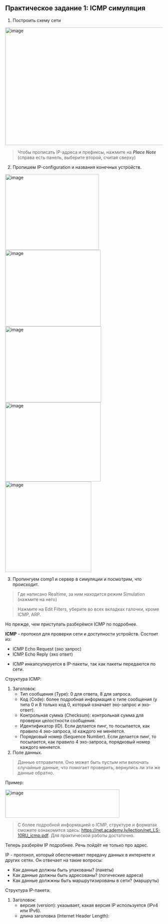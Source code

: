 ## Практическое задание 1: ICMP симуляция

1. Построить схему сети

<img width="683" height="376" alt="image" src="https://github.com/user-attachments/assets/cf60245b-9f3a-48f8-b4ed-8f13c2459bae" />

> Чтобы прописать IP-адреса и префиксы, нажмите на ***Place Note*** (справа есть панель, выберите второй, считая сверху)

2. Пропишем IP-configuration и названия конечных устройств.

<img width="299" height="242" alt="image" src="https://github.com/user-attachments/assets/b39ad07e-428b-46c8-8f18-bb1a86de4710" />
</br>
<img width="305" height="244" alt="image" src="https://github.com/user-attachments/assets/2502c4d9-0d4f-420e-8103-fa9014e2ed1e" />
</br>
<img width="307" height="243" alt="image" src="https://github.com/user-attachments/assets/80cf1f5a-9a3a-427c-b758-a9eabd3784d9" />
</br>
<img width="305" height="253" alt="image" src="https://github.com/user-attachments/assets/a643d405-e6ee-4823-a267-67541865561e" />
</br>
<img width="275" height="289" alt="image" src="https://github.com/user-attachments/assets/c038fde5-000a-41e3-9646-fd7a39d1226c" />

3. Пропингуем comp1 и сервер в симуляции и посмотрим, что происходит.

> Где написано Realtime, за ним находится режим Simulation (нажмите на него)

> Нажмите на Edit Filters, уберите во всех вкладках галочки, кроме ICMP, ARP.

Но прежде, чем приступать разберёмся ICMP по подробнее.

**ICMP** - протокол для проверки сети и доступности устройств. Состоит из:
+ ICMP Echo Request (эхо запрос)
+ ICMP Echo Reply (эхо ответ)
* ICMP инкапсулируется в IP-пакеты, так как пакеты передаются по сети.

Структура ICMP:

1. Заголовок:
   * Тип сообщения (Type): 0 для ответа, 8 для запроса.
   * Код (Code): более подробная информация о типе сообщения (у типа 0 и 8 только код 0, который означает эхо-запрос и эхо-ответ).
   * Контрольная сумма (Checksum): контрольная сумма для проверки целостности сообщения.
   * Идентификатор (ID). Если делается пинг, то посылается, как правило 4 эхо-запроса, id каждого не меняется.
   * Порядковый номер (Sequence Number). Если делается пинг, то посылается, как правило 4 эхо-запроса, порядковый номер каждого меняется.
2. Поле данных.
> Данные отправителя. Оно может быть пустым или включать случайные данные, что помогает проверить, вернулись ли эти же данные обратно.

Пример:

<img width="365" height="90" alt="image" src="https://github.com/user-attachments/assets/e83d3e84-00f5-41cc-9ff5-474406c407bd" />

> С более подробной информацией о ICMP, структуре и форматах сможете ознакомится здесь: https://net.academy.lv/lection/net_LS-10RU_icmp.pdf. Для практической работы достаточно.

Теперь разберём IP подробнее. Речь пойдёт не только про адрес.

IP - протокол, который обеспечивает передачу данных в интернете и других сетях. Он отвечает на такие вопросы:
+ Как данные должны быть упакованы? (пакеты)
+ Как данные должны быть адресованы? (логические адреса)
+ Как данные должжны быть маршрутизированы в сети? (маршруты)

Cтруктура IP-пакета:

1. Заголовок:
   * версия (version): указывает, какая версия IP используется (IPv4 или IPv6).
   * длина заголовка (Internet Header Length):
